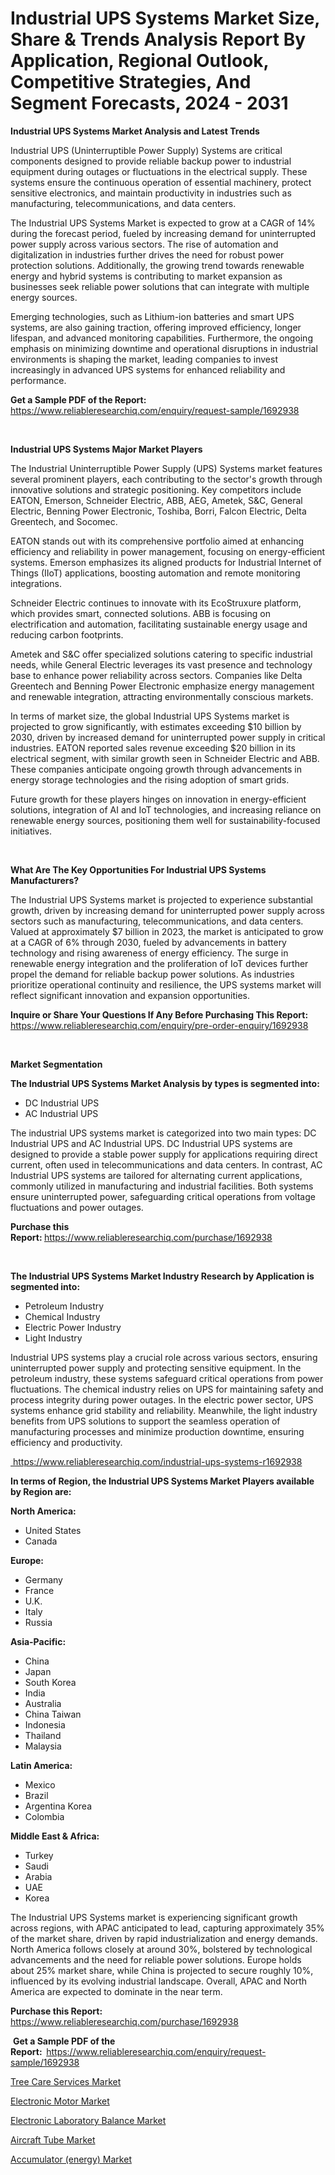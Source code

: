 <p><h1>Industrial UPS Systems Market Size, Share & Trends Analysis Report By Application, Regional Outlook, Competitive Strategies, And Segment Forecasts, 2024 - 2031</h1></p><p><strong>Industrial UPS Systems Market Analysis and Latest Trends</strong></p>
<p><p>Industrial UPS (Uninterruptible Power Supply) Systems are critical components designed to provide reliable backup power to industrial equipment during outages or fluctuations in the electrical supply. These systems ensure the continuous operation of essential machinery, protect sensitive electronics, and maintain productivity in industries such as manufacturing, telecommunications, and data centers.</p><p>The Industrial UPS Systems Market is expected to grow at a CAGR of 14% during the forecast period, fueled by increasing demand for uninterrupted power supply across various sectors. The rise of automation and digitalization in industries further drives the need for robust power protection solutions. Additionally, the growing trend towards renewable energy and hybrid systems is contributing to market expansion as businesses seek reliable power solutions that can integrate with multiple energy sources.</p><p>Emerging technologies, such as Lithium-ion batteries and smart UPS systems, are also gaining traction, offering improved efficiency, longer lifespan, and advanced monitoring capabilities. Furthermore, the ongoing emphasis on minimizing downtime and operational disruptions in industrial environments is shaping the market, leading companies to invest increasingly in advanced UPS systems for enhanced reliability and performance.</p></p>
<p><strong>Get a Sample PDF of the Report:&nbsp;</strong> <a href="https://www.reliableresearchiq.com/enquiry/request-sample/1692938?utm_campaign=100&utm_medium=2&utm_source=Github&utm_content=ia&utm_term=20102024&utm_id=industrial-ups-systems">https://www.reliableresearchiq.com/enquiry/request-sample/1692938</a></p>
<p>&nbsp;</p>
<p><strong>Industrial UPS Systems Major Market Players</strong></p>
<p><p>The Industrial Uninterruptible Power Supply (UPS) Systems market features several prominent players, each contributing to the sector's growth through innovative solutions and strategic positioning. Key competitors include EATON, Emerson, Schneider Electric, ABB, AEG, Ametek, S&C, General Electric, Benning Power Electronic, Toshiba, Borri, Falcon Electric, Delta Greentech, and Socomec.</p><p>EATON stands out with its comprehensive portfolio aimed at enhancing efficiency and reliability in power management, focusing on energy-efficient systems. Emerson emphasizes its aligned products for Industrial Internet of Things (IIoT) applications, boosting automation and remote monitoring integrations.</p><p>Schneider Electric continues to innovate with its EcoStruxure platform, which provides smart, connected solutions. ABB is focusing on electrification and automation, facilitating sustainable energy usage and reducing carbon footprints.</p><p>Ametek and S&C offer specialized solutions catering to specific industrial needs, while General Electric leverages its vast presence and technology base to enhance power reliability across sectors. Companies like Delta Greentech and Benning Power Electronic emphasize energy management and renewable integration, attracting environmentally conscious markets.</p><p>In terms of market size, the global Industrial UPS Systems market is projected to grow significantly, with estimates exceeding $10 billion by 2030, driven by increased demand for uninterrupted power supply in critical industries. EATON reported sales revenue exceeding $20 billion in its electrical segment, with similar growth seen in Schneider Electric and ABB. These companies anticipate ongoing growth through advancements in energy storage technologies and the rising adoption of smart grids.</p><p>Future growth for these players hinges on innovation in energy-efficient solutions, integration of AI and IoT technologies, and increasing reliance on renewable energy sources, positioning them well for sustainability-focused initiatives.</p></p>
<p>&nbsp;</p>
<p><strong>What Are The Key Opportunities For Industrial UPS Systems Manufacturers?</strong></p>
<p><p>The Industrial UPS Systems market is projected to experience substantial growth, driven by increasing demand for uninterrupted power supply across sectors such as manufacturing, telecommunications, and data centers. Valued at approximately $7 billion in 2023, the market is anticipated to grow at a CAGR of 6% through 2030, fueled by advancements in battery technology and rising awareness of energy efficiency. The surge in renewable energy integration and the proliferation of IoT devices further propel the demand for reliable backup power solutions. As industries prioritize operational continuity and resilience, the UPS systems market will reflect significant innovation and expansion opportunities.</p></p>
<p><strong>Inquire or Share Your Questions If Any Before Purchasing This Report:</strong> <a href="https://www.reliableresearchiq.com/enquiry/pre-order-enquiry/1692938?utm_campaign=100&utm_medium=2&utm_source=Github&utm_content=ia&utm_term=20102024&utm_id=industrial-ups-systems">https://www.reliableresearchiq.com/enquiry/pre-order-enquiry/1692938</a></p>
<p>&nbsp;</p>
<p><strong>Market Segmentation</strong></p>
<p><strong>The Industrial UPS Systems Market Analysis by types is segmented into:</strong></p>
<p><ul><li>DC Industrial UPS</li><li>AC Industrial UPS</li></ul></p>
<p><p>The industrial UPS systems market is categorized into two main types: DC Industrial UPS and AC Industrial UPS. DC Industrial UPS systems are designed to provide a stable power supply for applications requiring direct current, often used in telecommunications and data centers. In contrast, AC Industrial UPS systems are tailored for alternating current applications, commonly utilized in manufacturing and industrial facilities. Both systems ensure uninterrupted power, safeguarding critical operations from voltage fluctuations and power outages.</p></p>
<p><strong>Purchase this Report:&nbsp;</strong><a href="https://www.reliableresearchiq.com/purchase/1692938?utm_campaign=100&utm_medium=2&utm_source=Github&utm_content=ia&utm_term=20102024&utm_id=industrial-ups-systems">https://www.reliableresearchiq.com/purchase/1692938</a></p>
<p>&nbsp;</p>
<p><strong>The Industrial UPS Systems Market Industry Research by Application is segmented into:</strong></p>
<p><ul><li>Petroleum Industry</li><li>Chemical Industry</li><li>Electric Power Industry</li><li>Light Industry</li></ul></p>
<p><p>Industrial UPS systems play a crucial role across various sectors, ensuring uninterrupted power supply and protecting sensitive equipment. In the petroleum industry, these systems safeguard critical operations from power fluctuations. The chemical industry relies on UPS for maintaining safety and process integrity during power outages. In the electric power sector, UPS systems enhance grid stability and reliability. Meanwhile, the light industry benefits from UPS solutions to support the seamless operation of manufacturing processes and minimize production downtime, ensuring efficiency and productivity.</p></p>
<p><a href="https://www.reliableresearchiq.com/industrial-ups-systems-r1692938?utm_campaign=100&utm_medium=2&utm_source=Github&utm_content=ia&utm_term=20102024&utm_id=industrial-ups-systems">&nbsp;https://www.reliableresearchiq.com/industrial-ups-systems-r1692938</a></p>
<p><strong>In terms of Region, the Industrial UPS Systems Market Players available by Region are:</strong></p>
<p>
    <p> <strong> North America: </strong>
        <ul>
            <li>United States</li>
            <li>Canada</li>
        </ul>
        </p> 
    <p> <strong> Europe: </strong>
        <ul>
            <li>Germany</li>
            <li>France</li>
            <li>U.K.</li>
            <li>Italy</li>
            <li>Russia</li>
        </ul>
        </p> 
    <p> <strong> Asia-Pacific: </strong>
        <ul>
            <li>China</li>
            <li>Japan</li>
            <li>South Korea</li>
            <li>India</li>
            <li>Australia</li>
            <li>China Taiwan</li>
            <li>Indonesia</li>
            <li>Thailand</li>
            <li>Malaysia</li>
        </ul>
        </p> 
    <p> <strong> Latin America: </strong>
        <ul>
            <li>Mexico</li>
            <li>Brazil</li>
            <li>Argentina Korea</li>
            <li>Colombia</li>
        </ul>
        </p> 
    <p> <strong> Middle East & Africa: </strong>
        <ul>
            <li>Turkey</li>
            <li>Saudi</li>
            <li>Arabia</li>
            <li>UAE</li>
            <li>Korea</li>
        </ul>
    </p>
    </p>
<p><p>The Industrial UPS Systems market is experiencing significant growth across regions, with APAC anticipated to lead, capturing approximately 35% of the market share, driven by rapid industrialization and energy demands. North America follows closely at around 30%, bolstered by technological advancements and the need for reliable power solutions. Europe holds about 25% market share, while China is projected to secure roughly 10%, influenced by its evolving industrial landscape. Overall, APAC and North America are expected to dominate in the near term.</p></p>
<p><strong>Purchase this Report: </strong><a href="https://www.reliableresearchiq.com/purchase/1692938?utm_campaign=100&utm_medium=2&utm_source=Github&utm_content=ia&utm_term=20102024&utm_id=industrial-ups-systems">https://www.reliableresearchiq.com/purchase/1692938</a></p>
<p>&nbsp;<strong>Get a Sample PDF of the Report:&nbsp;&nbsp;</strong><a href="https://www.reliableresearchiq.com/enquiry/request-sample/1692938?utm_campaign=100&utm_medium=2&utm_source=Github&utm_content=ia&utm_term=20102024&utm_id=industrial-ups-systems">https://www.reliableresearchiq.com/enquiry/request-sample/1692938</a></p>
<p><strong></strong></p>
<p><p><a href="https://www.linkedin.com/pulse/analyzing-global-tree-care-services-market-growth-prospects-nfi6c?utm_campaign=100&utm_medium=2&utm_source=Github&utm_content=ia&utm_term=20102024&utm_id=industrial-ups-systems">Tree Care Services Market</a></p><p><a href="https://issuu.com/reportprime-2/docs/electronic-motor-market-size-2030.p_57060f6e34bf21?utm_campaign=100&utm_medium=2&utm_source=Github&utm_content=ia&utm_term=20102024&utm_id=industrial-ups-systems">Electronic Motor Market</a></p><p><a href="https://issuu.com/reportprime-2/docs/electronic-laboratory-balance-marke_bb9fcea71c71b5?utm_campaign=100&utm_medium=2&utm_source=Github&utm_content=ia&utm_term=20102024&utm_id=industrial-ups-systems">Electronic Laboratory Balance Market</a></p><p><a href="https://github.com/jerridoxdemase/Market-Research-Report-List-1/blob/main/aircraft-tube-market.md?utm_campaign=100&utm_medium=2&utm_source=Github&utm_content=ia&utm_term=20102024&utm_id=industrial-ups-systems">Aircraft Tube Market</a></p><p><a href="https://github.com/nifongekclosebn1/Market-Research-Report-List-1/blob/main/accumulator-energy-market.md?utm_campaign=100&utm_medium=2&utm_source=Github&utm_content=ia&utm_term=20102024&utm_id=industrial-ups-systems">Accumulator (energy) Market</a></p></p>